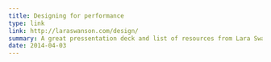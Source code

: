 ```yaml
---
title: Designing for performance
type: link
link: http://laraswanson.com/design/
summary: A great pressentation deck and list of resources from Lara Swanson, Engineering Manager of Performance at Etsy, on how to design for page load time.
date: 2014-04-03
---
```

